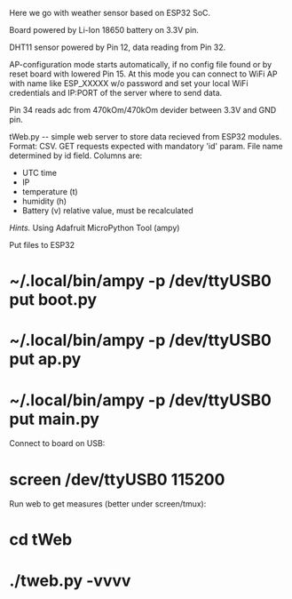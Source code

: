 Here we go with weather sensor based on ESP32 SoC.

Board powered by Li-Ion 18650 battery on 3.3V pin.

DHT11 sensor powered by Pin 12, data reading from Pin 32.

AP-configuration mode starts automatically, if no config file found or by reset board with lowered Pin 15. 
At this mode you can connect to WiFi AP with name like ESP_XXXXX w/o password and set your local WiFi credentials and IP:PORT of the server where to send data.

Pin 34 reads adc from 470kOm/470kOm devider between 3.3V and GND pin.

tWeb.py -- simple web server to store data recieved from ESP32 modules. Format: CSV. GET requests expected with mandatory 'id' param. File name determined by id field. Columns are:
- UTC time
- IP
- temperature (t)
- humidity (h)
- Battery (v) relative value, must be recalculated


*Hints.*
Using Adafruit MicroPython Tool (ampy)

Put files to ESP32

# ~/.local/bin/ampy -p /dev/ttyUSB0 put boot.py 
# ~/.local/bin/ampy -p /dev/ttyUSB0 put ap.py 
# ~/.local/bin/ampy -p /dev/ttyUSB0 put main.py 

Connect to board on USB:

# screen /dev/ttyUSB0 115200

Run web to get measures (better under screen/tmux):

# cd tWeb
# ./tweb.py -vvvv
